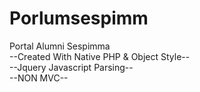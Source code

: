 # Porlumsespimm
Portal Alumni Sespimma
<br>
--Created With Native PHP & Object Style--
<br>
--Jquery Javascript Parsing--
<br>
--NON MVC--
